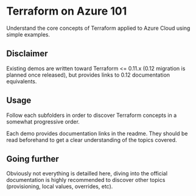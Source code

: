 # Terraform on Azure 101
Understand the core concepts of Terraform applied to Azure Cloud using simple examples.

## Disclaimer
Existing demos are written toward Terraform <= 0.11.x (0.12 migration is planned once released), but provides links to 0.12 documentation equivalents.

## Usage
Follow each subfolders in order to discover Terraform concepts in a somewhat progressive order.

Each demo provides documentation links in the readme.
They should be read beforehand to get a clear understanding of the topics covered.

## Going further
Obviously not everything is detailled here, diving into the official documentation is highly recommended to discover other topics (provisioning, local values, overrides, etc).
